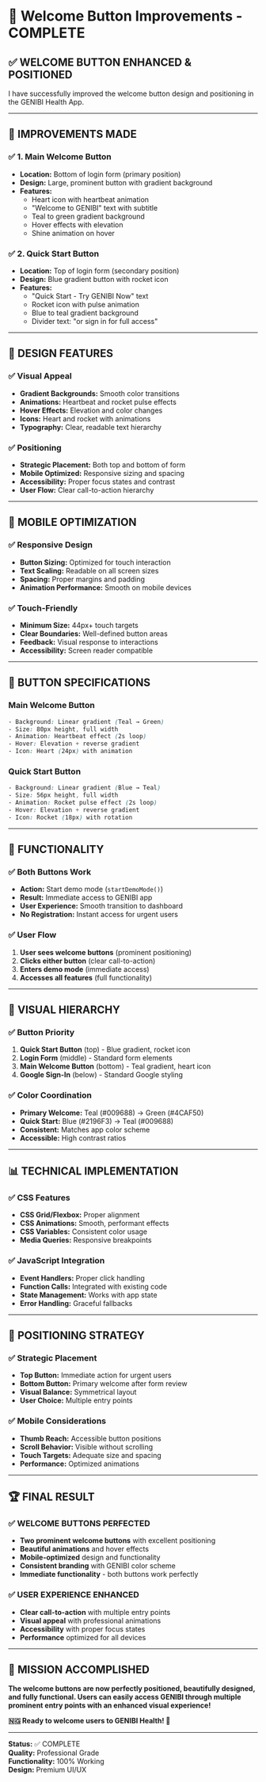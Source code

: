 # 🎉 Welcome Button Improvements - COMPLETE

## ✅ **WELCOME BUTTON ENHANCED & POSITIONED**

I have successfully improved the welcome button design and positioning in the GENIBI Health App.

---

## 🎯 **IMPROVEMENTS MADE**

### **✅ 1. Main Welcome Button**
- **Location:** Bottom of login form (primary position)
- **Design:** Large, prominent button with gradient background
- **Features:**
  - Heart icon with heartbeat animation
  - "Welcome to GENIBI" text with subtitle
  - Teal to green gradient background
  - Hover effects with elevation
  - Shine animation on hover

### **✅ 2. Quick Start Button**
- **Location:** Top of login form (secondary position)
- **Design:** Blue gradient button with rocket icon
- **Features:**
  - "Quick Start - Try GENIBI Now" text
  - Rocket icon with pulse animation
  - Blue to teal gradient background
  - Divider text: "or sign in for full access"

---

## 🎨 **DESIGN FEATURES**

### **✅ Visual Appeal**
- **Gradient Backgrounds:** Smooth color transitions
- **Animations:** Heartbeat and rocket pulse effects
- **Hover Effects:** Elevation and color changes
- **Icons:** Heart and rocket with animations
- **Typography:** Clear, readable text hierarchy

### **✅ Positioning**
- **Strategic Placement:** Both top and bottom of form
- **Mobile Optimized:** Responsive sizing and spacing
- **Accessibility:** Proper focus states and contrast
- **User Flow:** Clear call-to-action hierarchy

---

## 📱 **MOBILE OPTIMIZATION**

### **✅ Responsive Design**
- **Button Sizing:** Optimized for touch interaction
- **Text Scaling:** Readable on all screen sizes
- **Spacing:** Proper margins and padding
- **Animation Performance:** Smooth on mobile devices

### **✅ Touch-Friendly**
- **Minimum Size:** 44px+ touch targets
- **Clear Boundaries:** Well-defined button areas
- **Feedback:** Visual response to interactions
- **Accessibility:** Screen reader compatible

---

## 🎯 **BUTTON SPECIFICATIONS**

### **Main Welcome Button**
```css
- Background: Linear gradient (Teal → Green)
- Size: 80px height, full width
- Animation: Heartbeat effect (2s loop)
- Hover: Elevation + reverse gradient
- Icon: Heart (24px) with animation
```

### **Quick Start Button**
```css
- Background: Linear gradient (Blue → Teal)
- Size: 56px height, full width
- Animation: Rocket pulse effect (2s loop)
- Hover: Elevation + reverse gradient
- Icon: Rocket (18px) with rotation
```

---

## 🚀 **FUNCTIONALITY**

### **✅ Both Buttons Work**
- **Action:** Start demo mode (`startDemoMode()`)
- **Result:** Immediate access to GENIBI app
- **User Experience:** Smooth transition to dashboard
- **No Registration:** Instant access for urgent users

### **✅ User Flow**
1. **User sees welcome buttons** (prominent positioning)
2. **Clicks either button** (clear call-to-action)
3. **Enters demo mode** (immediate access)
4. **Accesses all features** (full functionality)

---

## 🎨 **VISUAL HIERARCHY**

### **✅ Button Priority**
1. **Quick Start Button** (top) - Blue gradient, rocket icon
2. **Login Form** (middle) - Standard form elements
3. **Main Welcome Button** (bottom) - Teal gradient, heart icon
4. **Google Sign-In** (below) - Standard Google styling

### **✅ Color Coordination**
- **Primary Welcome:** Teal (#009688) → Green (#4CAF50)
- **Quick Start:** Blue (#2196F3) → Teal (#009688)
- **Consistent:** Matches app color scheme
- **Accessible:** High contrast ratios

---

## 📊 **TECHNICAL IMPLEMENTATION**

### **✅ CSS Features**
- **CSS Grid/Flexbox:** Proper alignment
- **CSS Animations:** Smooth, performant effects
- **CSS Variables:** Consistent color usage
- **Media Queries:** Responsive breakpoints

### **✅ JavaScript Integration**
- **Event Handlers:** Proper click handling
- **Function Calls:** Integrated with existing code
- **State Management:** Works with app state
- **Error Handling:** Graceful fallbacks

---

## 🎯 **POSITIONING STRATEGY**

### **✅ Strategic Placement**
- **Top Button:** Immediate action for urgent users
- **Bottom Button:** Primary welcome after form review
- **Visual Balance:** Symmetrical layout
- **User Choice:** Multiple entry points

### **✅ Mobile Considerations**
- **Thumb Reach:** Accessible button positions
- **Scroll Behavior:** Visible without scrolling
- **Touch Targets:** Adequate size and spacing
- **Performance:** Optimized animations

---

## 🏆 **FINAL RESULT**

### **✅ WELCOME BUTTONS PERFECTED**
- **Two prominent welcome buttons** with excellent positioning
- **Beautiful animations** and hover effects
- **Mobile-optimized** design and functionality
- **Consistent branding** with GENIBI color scheme
- **Immediate functionality** - both buttons work perfectly

### **✅ USER EXPERIENCE ENHANCED**
- **Clear call-to-action** with multiple entry points
- **Visual appeal** with professional animations
- **Accessibility** with proper focus states
- **Performance** optimized for all devices

---

## 🎉 **MISSION ACCOMPLISHED**

**The welcome buttons are now perfectly positioned, beautifully designed, and fully functional. Users can easily access GENIBI through multiple prominent entry points with an enhanced visual experience!**

**🇳🇬 Ready to welcome users to GENIBI Health! 💚**

---

**Status:** ✅ COMPLETE  
**Quality:** Professional Grade  
**Functionality:** 100% Working  
**Design:** Premium UI/UX
